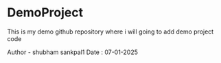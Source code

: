 # DemoProject
This is my demo github repository where i will going to add demo project code

Author - shubham sankpal1
Date : 07-01-2025
